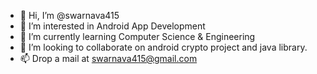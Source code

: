 - 👋 Hi, I’m @swarnava415
- 👀 I’m interested in Android App Development
- 🌱 I’m currently learning Computer Science & Engineering
- 💞️ I’m looking to collaborate on android crypto project and java library.
- 📫 Drop a mail at swarnava415@gmail.com
